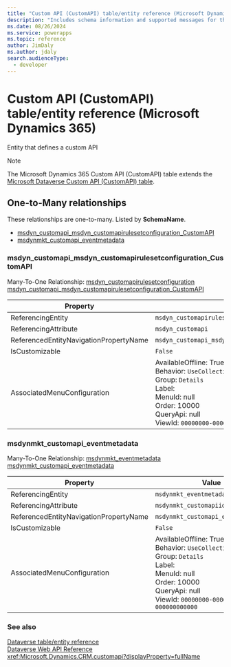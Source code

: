 ```yaml
---
title: "Custom API (CustomAPI) table/entity reference (Microsoft Dynamics 365)"
description: "Includes schema information and supported messages for the Custom API (CustomAPI) table/entity with Microsoft Dynamics 365."
ms.date: 08/26/2024
ms.service: powerapps
ms.topic: reference
author: JimDaly
ms.author: jdaly
search.audienceType: 
  - developer
---
```


# Custom API (CustomAPI) table/entity reference (Microsoft Dynamics 365)

Entity that defines a custom API

> [!NOTE]
> The Microsoft Dynamics 365 Custom API (CustomAPI) table extends the [Microsoft Dataverse Custom API (CustomAPI) table](/power-apps/developer/data-platform/reference/entities/customapi).




## One-to-Many relationships

These relationships are one-to-many. Listed by **SchemaName**.

- [msdyn_customapi_msdyn_customapirulesetconfiguration_CustomAPI](#BKMK_msdyn_customapi_msdyn_customapirulesetconfiguration_CustomAPI)
- [msdynmkt_customapi_eventmetadata](#BKMK_msdynmkt_customapi_eventmetadata)

### <a name="BKMK_msdyn_customapi_msdyn_customapirulesetconfiguration_CustomAPI"></a> msdyn_customapi_msdyn_customapirulesetconfiguration_CustomAPI

Many-To-One Relationship: [msdyn_customapirulesetconfiguration msdyn_customapi_msdyn_customapirulesetconfiguration_CustomAPI](msdyn_customapirulesetconfiguration.md#BKMK_msdyn_customapi_msdyn_customapirulesetconfiguration_CustomAPI)

|Property|Value|
|---|---|
|ReferencingEntity|`msdyn_customapirulesetconfiguration`|
|ReferencingAttribute|`msdyn_customapi`|
|ReferencedEntityNavigationPropertyName|`msdyn_customapi_msdyn_customapirulesetconfiguration_CustomAPI`|
|IsCustomizable|`False`|
|AssociatedMenuConfiguration|AvailableOffline: True<br />Behavior: `UseCollectionName`<br />Group: `Details`<br />Label: <br />MenuId: null<br />Order: 10000<br />QueryApi: null<br />ViewId: `00000000-0000-0000-0000-000000000000`|

### <a name="BKMK_msdynmkt_customapi_eventmetadata"></a> msdynmkt_customapi_eventmetadata

Many-To-One Relationship: [msdynmkt_eventmetadata msdynmkt_customapi_eventmetadata](msdynmkt_eventmetadata.md#BKMK_msdynmkt_customapi_eventmetadata)

|Property|Value|
|---|---|
|ReferencingEntity|`msdynmkt_eventmetadata`|
|ReferencingAttribute|`msdynmkt_customapiid`|
|ReferencedEntityNavigationPropertyName|`msdynmkt_customapi_eventmetadata`|
|IsCustomizable|`False`|
|AssociatedMenuConfiguration|AvailableOffline: True<br />Behavior: `UseCollectionName`<br />Group: `Details`<br />Label: <br />MenuId: null<br />Order: 10000<br />QueryApi: null<br />ViewId: `00000000-0000-0000-0000-000000000000`|



### See also

[Dataverse table/entity reference](../about-entity-reference.md)  
[Dataverse Web API Reference](/power-apps/developer/data-platform/webapi/reference/about)   
<xref:Microsoft.Dynamics.CRM.customapi?displayProperty=fullName>
